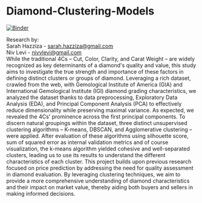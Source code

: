 # Diamond-Clustering-Models
[![Binder](https://mybinder.org/badge_logo.svg)](https://mybinder.org/v2/gh/nivlevi1/Diamond-Clustering-Models/HEAD)

Research by: <br />
Sarah Hazziza - sarah.hazziza@gmail.com <br />
Niv Levi - nivvlevi@gmail.com <br />
While the traditional 4Cs – Cut, Color, Clarity, and Carat Weight – are widely recognized as key determinants of a diamond's quality and value, this study aims to investigate the true strength and importance of these factors in defining distinct clusters or groups of diamond. Leveraging a rich dataset, crawled from the web, with Gemological Institute of America (GIA) and International Gemological Institute (IGI) diamond grading characteristics, we analyzed the dataset thanks to data preprocessing, Exploratory Data Analysis (EDA), and Principal Component Analysis (PCA) to effectively reduce dimensionality while preserving maximal variance. As expected, we revealed the 4Cs' prominence across the first principal components. To discern natural groupings within the dataset, three distinct unsupervised clustering algorithms – K-means, DBSCAN, and Agglomerative clustering – were applied. After evaluation of these algorithms using silhouette score, sum of squared error as internal validation metrics and of course visualization, the k-means algorithm yielded cohesive and well-separated clusters, leading us to use its results to understand the different characteristics of each cluster. This project builds upon previous research focused on price prediction by addressing the need for quality assessment in diamond evaluation. By leveraging clustering techniques, we aim to provide a more comprehensive understanding of diamond characteristics and their impact on market value, thereby aiding both buyers and sellers in making informed decisions.
